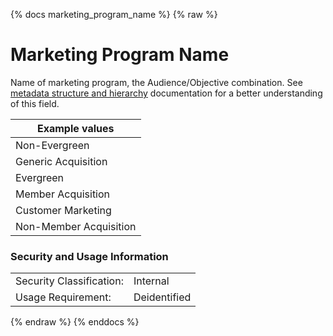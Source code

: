 {% docs marketing_program_name %}
{% raw %}

<a name="marketing_program_name"></a>
# Marketing Program Name

Name of marketing program, the Audience/Objective combination.
See [metadata structure and hierarchy](#!/model/model.aaa_life_data_platform.staging_metadata_metadata)
documentation for a better understanding of this field.

| Example values            |
|---------------------------|
| Non-Evergreen             |
| Generic Acquisition       |
| Evergreen                 |
| Member Acquisition        |
| Customer Marketing        |
| Non-Member Acquisition    |

### Security and Usage Information
|     |     |
| --- | --- |
| Security Classification: | Internal |
| Usage Requirement:       | Deidentified |

{% endraw %}
{% enddocs %}